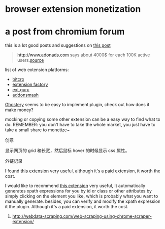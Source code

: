 # browser extension monetization

<!--
ID: 1ced26a4-46e1-4a8c-a67c-2f1d14fdc554
Status: draft
Date: 2017-11-29T19:54:00
Modified: 2020-05-16T11:56:44
wp_id: 720
-->

# a post from chromium forum

this is a lot good posts and suggestions on [this post][1]

> http://www.adonads.com says about 4000$ for each 100K active users.[source][1]

list of web extension platforms:

* [bitcro][2]
* [extension factory][3]
* [ext.guru][4]
* [addonsmash][5]


[Ghostery][9] seems to be easy to implement plugin, check out how does it make money?

mocking or copying some other extension can be a easy way to find what to do. REMEMBER: you don't have to take the whole market, you just have to take a small share to monetize~

创意

显示网页的 grid 和长宽，然后鼠标 hover 的时候显示 css 属性。





外链记录

I found <a href="https://chrome.google.com/webstore/detail/xpal-xpath-generator-test/lpfjogcaifigkimnlkepjlkfhpdhebap">this extension</a> very useful, although it's a paid extension, it worth the cost.

I would like to recommend <a href="https://chrome.google.com/webstore/detail/xpal-xpath-generator-test/lpfjogcaifigkimnlkepjlkfhpdhebap">this extension</a> very useful, It automatically generates xpath expressions for you by id or class or other attributes by simply clicking on the element you like, which is probably what you want to manually generate. besides, you can verify and modify the xpath expression it the plugin. Although it's a paid extension, it worth the cost.


1. http://webdata-scraping.com/web-scraping-using-chrome-scraper-extension/

[1]: https://groups.google.com/a/chromium.org/forum/#!topic/chromium-apps/kDccQN9DA4w
[2]: https://www.bitcro.com/
[3]: http://factory.extensionfactory.com/promo/
[4]: https://www.oinkandstuff.com/2015/10/21/browser-extensions-mobile-apps-website-blog-monetization-how-to-profit-developer-testimonial/
[5]: http://www.brightjourney.com/q/make-money-chrome-extension
[6]: https://www.labnol.org/internet/sold-chrome-extension/28377/
[7]: https://ext.guru/en/
[8]: https://addonsmash.com/
[9]: https://www.ghostery.com/
[10]: https://www.quora.com/How-do-Chrome-add-ons-make-money
[11]: https://www.quora.com/How-do-browser-extensions-monetize-What-are-the-options
